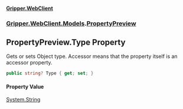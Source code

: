 #### [Gripper.WebClient](index 'index')
### [Gripper.WebClient.Models](Gripper_WebClient_Models 'Gripper.WebClient.Models').[PropertyPreview](Gripper_WebClient_Models_PropertyPreview 'Gripper.WebClient.Models.PropertyPreview')
## PropertyPreview.Type Property
Gets or sets Object type. Accessor means that the property itself is an accessor property.  
```csharp
public string? Type { get; set; }
```
#### Property Value
[System.String](https://docs.microsoft.com/en-us/dotnet/api/System.String 'System.String')
